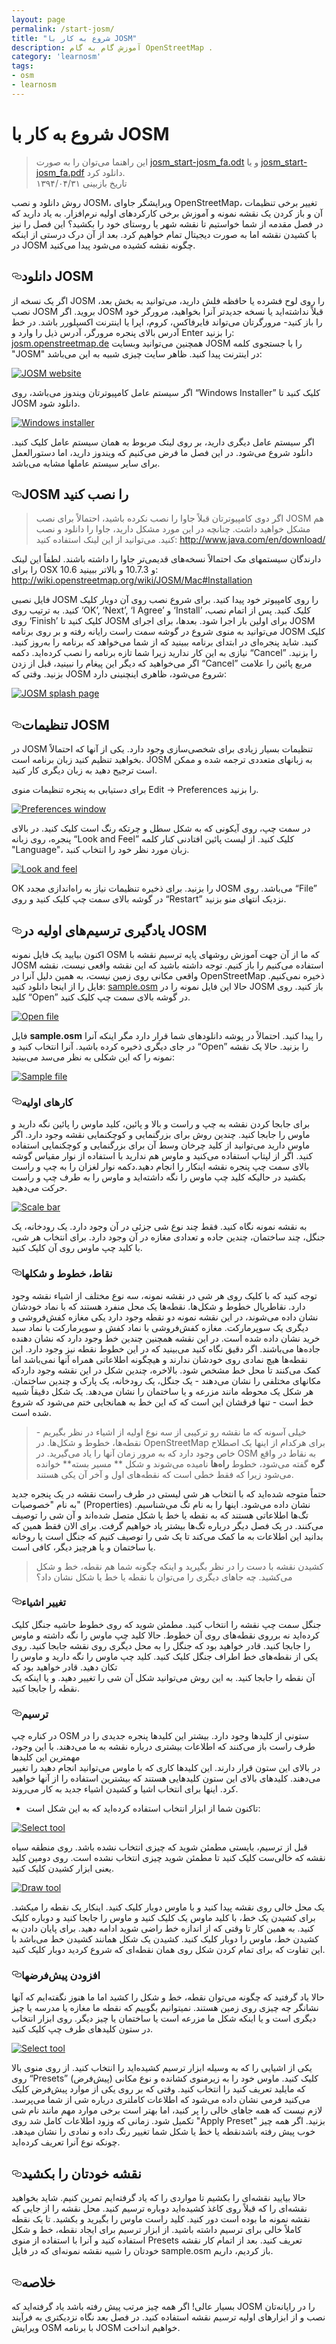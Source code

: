 ```yaml
---
layout: page
permalink: /start-josm/
title: "شروع به کار با JOSM"
description: آموزش گام به گام OpenStreetMap .
category: 'learnosm'
tags:
- osm
- learnosm
---
```


<h1>شروع به کار با JOSM</h1>
<blockquote>
<p>این راهنما می‌توان را به صورت <a href="/hotosm/learnosm/blob/gh-pages/files/josm_start-josm_fa.odt">josm_start-josm_fa.odt</a> و یا <a href="/hotosm/learnosm/blob/gh-pages/files/josm_start-josm_fa.pdf">josm_start-josm_fa.pdf</a> دانلود کرد.<br>
تاریخ بازبینی ۱۳۹۴/۰۴/۳۱</p>
</blockquote>
<p>روش دانلود و نصب JOSM، ویرایشگر جاوای OpenStreetMap، تغییر برخی تنظیمات آن و باز کردن یک نقشه نمونه و
آموزش برخی کارکردهای اولیه نرم‌افزار. به یاد دارید که در
فصل مقدمه از شما خواستیم تا نقشه شهر یا روستای خود را
بکشید؟ این فصل را نیز با کشیدن نقشه اما به
صورت دیجیتال تمام خواهیم کرد. بعد از آن درک درستی از اینکه در JOSM چگونه
نقشه کشیده می‌شود پیدا می‌کنید.</p>
<h2><a id="user-content-دانلود-josm" class="anchor" aria-hidden="true" href="#دانلود-josm"><svg class="octicon octicon-link" viewBox="0 0 16 16" version="1.1" width="16" height="16" aria-hidden="true"><path fill-rule="evenodd" d="M4 9h1v1H4c-1.5 0-3-1.69-3-3.5S2.55 3 4 3h4c1.45 0 3 1.69 3 3.5 0 1.41-.91 2.72-2 3.25V8.59c.58-.45 1-1.27 1-2.09C10 5.22 8.98 4 8 4H4c-.98 0-2 1.22-2 2.5S3 9 4 9zm9-3h-1v1h1c1 0 2 1.22 2 2.5S13.98 12 13 12H9c-.98 0-2-1.22-2-2.5 0-.83.42-1.64 1-2.09V6.25c-1.09.53-2 1.84-2 3.25C6 11.31 7.55 13 9 13h4c1.45 0 3-1.69 3-3.5S14.5 6 13 6z"></path></svg></a>دانلود JOSM</h2>
<p>اگر یک نسخه از JOSM را روی لوح فشرده یا حافظه فلش دارید، می‌توانید به
بخش بعد، نصب JOSM بروید.
اگر JOSM قبلاً نداشته‌اید یا نسخه جدیدتر آنرا بخواهید، مرورگر
خود را باز کنید- مرورگرتان می‌تواند فایرفاکس، کروم، اپرا یا اینترنت اکسپلورر
باشد.
در خط آدرس بالای پنجره مرورگر، آدرس
ذیل را وارد و Enter را بزنید: <a href="http://josm.openstreetmap.de" rel="nofollow">josm.openstreetmap.de</a>
همچنین می‌توانید وبسایت JOSM  را با جستجوی کلمه "JOSM" در اینترنت پیدا کنید.
ظاهر سایت چیزی شبیه به این می‌باشد:</p>
<p><a target="_blank" rel="noopener noreferrer" href="/hotosm/learnosm/blob/gh-pages/images/josm/josm-website.png"><img src="/hotosm/learnosm/raw/gh-pages/images/josm/josm-website.png" alt="JOSM website" style="max-width:100%;"></a></p>
<p>اگر سیستم عامل کامپیوترتان ویندوز می‌باشد، روی “Windows Installer” کلیک کنید تا JOSM دانلود شود.</p>
<p><a target="_blank" rel="noopener noreferrer" href="/hotosm/learnosm/blob/gh-pages/images/josm/windows-installer.png"><img src="/hotosm/learnosm/raw/gh-pages/images/josm/windows-installer.png" alt="Windows installer" style="max-width:100%;"></a></p>
<p>اگر سیستم عامل دیگری دارید،
بر روی لینک مربوط به همان سیستم عامل کلیک کنید. دانلود شروع می‌شود.
در این فصل ما فرض می‌کنیم که ویندوز دارید،
اما دستورالعمل برای سایر سیستم عاملها مشابه می‌باشد.</p>
<h2><a id="user-content-josm-را-نصب-کنید" class="anchor" aria-hidden="true" href="#josm-را-نصب-کنید"><svg class="octicon octicon-link" viewBox="0 0 16 16" version="1.1" width="16" height="16" aria-hidden="true"><path fill-rule="evenodd" d="M4 9h1v1H4c-1.5 0-3-1.69-3-3.5S2.55 3 4 3h4c1.45 0 3 1.69 3 3.5 0 1.41-.91 2.72-2 3.25V8.59c.58-.45 1-1.27 1-2.09C10 5.22 8.98 4 8 4H4c-.98 0-2 1.22-2 2.5S3 9 4 9zm9-3h-1v1h1c1 0 2 1.22 2 2.5S13.98 12 13 12H9c-.98 0-2-1.22-2-2.5 0-.83.42-1.64 1-2.09V6.25c-1.09.53-2 1.84-2 3.25C6 11.31 7.55 13 9 13h4c1.45 0 3-1.69 3-3.5S14.5 6 13 6z"></path></svg></a>JOSM را نصب کنید</h2>
<blockquote>
<p>اگر دوی کامپیوترتان قبلاً جاوا را نصب نکرده باشید، احتمالاً برای
نصب JOSM هم مشکل خواهید داشت. چنانچه در این مورد مشکل دارید،
جاوا را دانلود و نصب کنید. می‌توانید از این لینک استفاده کنید:
<a href="http://www.java.com/en/download/" rel="nofollow">http://www.java.com/en/download/</a></p>
</blockquote>
<p>دارندگان سیستمهای مک احتمالاً نسخه‌های قدیمی‌تر جاوا را داشته باشند. لطفاً این لینک را برای OSX 10.6 و 10.7.3 و بالاتر ببینید: <a href="http://wiki.openstreetmap.org/wiki/JOSM/Mac#Installation" rel="nofollow">http://wiki.openstreetmap.org/wiki/JOSM/Mac#Installation</a></p>
<p>فایل نصبی JOSM را روی کامپیوتر خود پیدا کنید. برای شروع نصب
روی آن دوبار کلیک کنید.
به ترتیب روی ‘OK’, ‘Next’, ‘I Agree’ و ‘Install’ کلیک کنید. پس از اتمام
نصب، روی ‘Finish’ کلیک کنید تا JOSM برای اولین بار اجرا شود.
بعدها، برای اجرای JOSM می‌توانید به
منوی شروع در گوشه سمت راست رایانه رفته و بر روی
برنامه JOSM کلیک کنید.
شاید پنجره‌ای در ابتدای برنامه ببینید که از شما می‌خواهد که
برنامه را به‌روز کنید. نیازی به این کار ندارید زیرا شما تازه برنامه را نصب کرده‌اید. دکمه
“Cancel” را بزنید. اگر می‌خواهید که دیگر این
پیغام را نبینید، قبل از زدن “Cancel” مربع پائین را علامت بزنید.
وقتی که JOSM شروع می‌شود، ظاهری اینچنینی دارد:</p>
<p><a target="_blank" rel="noopener noreferrer" href="/hotosm/learnosm/blob/gh-pages/images/josm/josm-splash-page.png"><img src="/hotosm/learnosm/raw/gh-pages/images/josm/josm-splash-page.png" alt="JOSM splash page" style="max-width:100%;"></a></p>
<h2><a id="user-content-تنظیمات-josm" class="anchor" aria-hidden="true" href="#تنظیمات-josm"><svg class="octicon octicon-link" viewBox="0 0 16 16" version="1.1" width="16" height="16" aria-hidden="true"><path fill-rule="evenodd" d="M4 9h1v1H4c-1.5 0-3-1.69-3-3.5S2.55 3 4 3h4c1.45 0 3 1.69 3 3.5 0 1.41-.91 2.72-2 3.25V8.59c.58-.45 1-1.27 1-2.09C10 5.22 8.98 4 8 4H4c-.98 0-2 1.22-2 2.5S3 9 4 9zm9-3h-1v1h1c1 0 2 1.22 2 2.5S13.98 12 13 12H9c-.98 0-2-1.22-2-2.5 0-.83.42-1.64 1-2.09V6.25c-1.09.53-2 1.84-2 3.25C6 11.31 7.55 13 9 13h4c1.45 0 3-1.69 3-3.5S14.5 6 13 6z"></path></svg></a>تنظیمات JOSM</h2>
<p>در JOSM تنظیمات بسیار زیادی برای شخصی‌سازی وجود دارد.
یکی از آنها که احتمالاً بخواهید تنظیم کنید زبان برنامه است. JOSM
به زبانهای متعددی ترجمه شده و ممکن است ترجیح دهید
به زبان دیگری کار کنید.</p>
<p>برای دستیابی به پنجره تنظیمات منوی Edit -&gt; Preferences را بزنید.</p>
<p><a target="_blank" rel="noopener noreferrer" href="/hotosm/learnosm/blob/gh-pages/images/josm/josm_preferences.png"><img src="/hotosm/learnosm/raw/gh-pages/images/josm/josm_preferences.png" alt="Preferences window" style="max-width:100%;"></a></p>
<p>در سمت چپ، روی آیکونی که به شکل سطل و چرتکه رنگ است
کلیک کنید.
در بالای پنجره، روی زبانه “Look and Feel” کلیک کنید.
از لیست پائین افتادنی کنار کلمه "Language"، زبان مورد نظر خود را
انتخاب کنبد.</p>
<p><a target="_blank" rel="noopener noreferrer" href="/hotosm/learnosm/blob/gh-pages/images/josm/josm_look-and-feel.png"><img src="/hotosm/learnosm/raw/gh-pages/images/josm/josm_look-and-feel.png" alt="Look and feel" style="max-width:100%;"></a></p>
<p>OK را بزنید.
برای ذخیره تنظیمات نیاز به راه‌اندازی مجدد JOSM می‌باشد. روی “File” در گوشه بالای
سمت چپ کلیک کنید و روی “Restart” نزدیک انتهای منو بزنید.</p>
<h2><a id="user-content-یادگیری-ترسیمهای-اولیه-در-josm" class="anchor" aria-hidden="true" href="#یادگیری-ترسیمهای-اولیه-در-josm"><svg class="octicon octicon-link" viewBox="0 0 16 16" version="1.1" width="16" height="16" aria-hidden="true"><path fill-rule="evenodd" d="M4 9h1v1H4c-1.5 0-3-1.69-3-3.5S2.55 3 4 3h4c1.45 0 3 1.69 3 3.5 0 1.41-.91 2.72-2 3.25V8.59c.58-.45 1-1.27 1-2.09C10 5.22 8.98 4 8 4H4c-.98 0-2 1.22-2 2.5S3 9 4 9zm9-3h-1v1h1c1 0 2 1.22 2 2.5S13.98 12 13 12H9c-.98 0-2-1.22-2-2.5 0-.83.42-1.64 1-2.09V6.25c-1.09.53-2 1.84-2 3.25C6 11.31 7.55 13 9 13h4c1.45 0 3-1.69 3-3.5S14.5 6 13 6z"></path></svg></a>یادگیری ترسیم‌های اولیه در JOSM</h2>
<p>اکنون بیایید یک فایل نمونه OSM که ما از آن جهت آموزش
روشهای پایه ترسیم نقشه با JOSM استفاده می‌کنیم را باز کنیم. توجه داشته باشید که این نقشه وافعی نیست،
نقشه واقعی مکانی روی زمین نیست، به همین دلیل آنرا در
OpenStreetMap ذخیره نمی‌کنیم.
فایل را از اینجا دانلود کنید: <a href="/hotosm/learnosm/blob/gh-pages/files/sample.osm">sample.osm</a>
حالا این فایل نمونه را در JOSM باز کنید. روی
کلید “Open” در گوشه بالای سمت چپ کلیک کنید.</p>
<p><a target="_blank" rel="noopener noreferrer" href="/hotosm/learnosm/blob/gh-pages/images/josm/josm_open-file.png"><img src="/hotosm/learnosm/raw/gh-pages/images/josm/josm_open-file.png" alt="Open file" style="max-width:100%;"></a></p>
<p>فایل <strong>sample.osm</strong> را پیدا کنید. احتمالاً در پوشه دانلودهای شما قرار دارد
مگر اینکه آنرا در جای دیگری ذخیره کرده باشید. آنرا انتخاب کنید و “Open” را بزنید.
حالا یک نقشه نمونه را که این شکلی به نظر می‌سد می‌بینید:</p>
<p><a target="_blank" rel="noopener noreferrer" href="/hotosm/learnosm/blob/gh-pages/images/josm/josm_sample-file.png"><img src="/hotosm/learnosm/raw/gh-pages/images/josm/josm_sample-file.png" alt="Sample file" style="max-width:100%;"></a></p>
<h3><a id="user-content-کارهای-اولیه" class="anchor" aria-hidden="true" href="#کارهای-اولیه"><svg class="octicon octicon-link" viewBox="0 0 16 16" version="1.1" width="16" height="16" aria-hidden="true"><path fill-rule="evenodd" d="M4 9h1v1H4c-1.5 0-3-1.69-3-3.5S2.55 3 4 3h4c1.45 0 3 1.69 3 3.5 0 1.41-.91 2.72-2 3.25V8.59c.58-.45 1-1.27 1-2.09C10 5.22 8.98 4 8 4H4c-.98 0-2 1.22-2 2.5S3 9 4 9zm9-3h-1v1h1c1 0 2 1.22 2 2.5S13.98 12 13 12H9c-.98 0-2-1.22-2-2.5 0-.83.42-1.64 1-2.09V6.25c-1.09.53-2 1.84-2 3.25C6 11.31 7.55 13 9 13h4c1.45 0 3-1.69 3-3.5S14.5 6 13 6z"></path></svg></a>کارهای اولیه</h3>
<p>برای جابجا کردن نقشه به چپ و راست و بالا و پائین، کلید ماوس را پائین
نگه دارید و ماوس را جابجا کنید.
چندین روش برای بزرگنمایی و کوچکنمایی نقشه وجود دارد. اگر ماوس دارید
می‌توانید از کلید چرخان وسط آن برای بزرگنمایی و کوچکنمایی استفاده کنید. اگر
از لپتاپ استفاده می‌کنید و ماوس هم ندارید با استفاده از
نوار مقیاس گوشه بالای سمت چپ پنجره نقشه اینکار را انجام دهید.دکمه نوار لغزان را به چپ
و راست بکشید در حالیکه کلید چپ ماوس را نگه داشته‌اید و ماوس را به طرف چپ
و راست حرکت می‌دهید.</p>
<p><a target="_blank" rel="noopener noreferrer" href="/hotosm/learnosm/blob/gh-pages/images/josm/josm_scale-bar.png"><img src="/hotosm/learnosm/raw/gh-pages/images/josm/josm_scale-bar.png" alt="Scale bar" style="max-width:100%;"></a></p>
<p>به نقشه نمونه نگاه کنید. فقط چند نوع شی جزئی در آن وجود دارد.
یک رودخانه، یک جنگل، چند ساختمان، چندین جاده و
تعدادی مغازه در آن وجود دارد. برای انتخاب هر شی، با کلید چپ ماوس روی
آن کلیک کنید.</p>
<h3><a id="user-content-نقاط-خطوط-و-شکلها" class="anchor" aria-hidden="true" href="#نقاط-خطوط-و-شکلها"><svg class="octicon octicon-link" viewBox="0 0 16 16" version="1.1" width="16" height="16" aria-hidden="true"><path fill-rule="evenodd" d="M4 9h1v1H4c-1.5 0-3-1.69-3-3.5S2.55 3 4 3h4c1.45 0 3 1.69 3 3.5 0 1.41-.91 2.72-2 3.25V8.59c.58-.45 1-1.27 1-2.09C10 5.22 8.98 4 8 4H4c-.98 0-2 1.22-2 2.5S3 9 4 9zm9-3h-1v1h1c1 0 2 1.22 2 2.5S13.98 12 13 12H9c-.98 0-2-1.22-2-2.5 0-.83.42-1.64 1-2.09V6.25c-1.09.53-2 1.84-2 3.25C6 11.31 7.55 13 9 13h4c1.45 0 3-1.69 3-3.5S14.5 6 13 6z"></path></svg></a>نقاط، خطوط و شکلها</h3>
<p>توجه کنید که با کلیک روی هر شی در نقشه نمونه،
سه نوع مختلف از اشیاء نقشه وجود دارد. نقاطريال
خطوط و شکل‌ها.
نقطه‌ها یک محل منفرد هستند که با نماد خودشان نشان داده می‌شوند، در این نقشه نمونه
دو نقطه وجود دارد یکی مغازه کفش‌فروشی و دیگری یک سوپرمارکت.
مغازه کفش‌فروشی با نماد کفش و سوپرمارکت
با نماد سبد خرید نشان داده شده است.
در این نقشه همچنین چندین خط وجود دارد که نشان دهنده جاده‌ها می‌باشند.
اگر دقیق نگاه کنید می‌بینید که در این
خطوط نقطه نیز وجود دارد. این نقطه‌ها هیچ نمادی روی خودشان ندارند و
هیچگونه اطلاعاتی همراه آنها نمی‌باشد اما کمک می‌کنند تا
محل خط مشخص شود.
بالاخره، چندین شکل در این نقشه وجود داردکه
مکانهای مختلفی را نشان می‌دهند - یک جنگل، یک رودخانه، یک پارک و چندین ساختمان. هر شکل
یک محوطه مانند مزرعه و یا ساختمان را نشان می‌دهد. یک شکل
دقیقاً شبیه خط است - تنها فرقشان این است که که این خط به همانجایی ختم
می‌شود که شروع شده است.</p>
<blockquote>
<p>خیلی آسونه که ما نقشه رو ترکیبی از سه نوع اولیه از اشیاء در نظر بگیریم -
نقطه‌ها، خطوط و شکل‌ها. در OpenStreetMap برای
هرکدام از اینها یک اصطلاح خاص وجود دارد که به مرور زمان آنها را یاد می‌گیرید. در OSM به نقاط در واقع
<strong>گره</strong> گفته می‌شود، خطوط <strong>راه‌ها</strong> نامیده می‌شوند و شکل ** مسیر بسته**
خوانده می‌شود زیرا که فقط خطی است که نقطه‌های اول و آخر آن یکی هستند.</p>
</blockquote>
<p>حتماً متوجه شده‌اید که با انتخاب هر شی لیستی
در طرف راست نقشه در یک پنجره جدید به نام  "خصوصیات" (Properties) نشان داده می‌شود. اینها را
به نام تگ می‌شناسیم. تگ‌ها اطلاعاتی هستند که به نقطه یا خط یا شکل متصل شده‌اند
و آن شی را توصیف می‌کنند. در یک فصل دیگر درباره تگ‌ها بیشتر
یاد خواهیم گرفت. برای الان فقط همین که بدانید
این اطلاعات به ما کمک می‌کند تا یک شی را توصیف کنیم که جنگل است یا روخانه
یا ساختمان و یا هرچیز دیگر، کافی است.</p>
<blockquote>
<p>کشیدن نقشه با دست را در نظر بگیرید و اینکه چگونه شما هم
نقطه، خط و شکل می‌کشید. چه جاهای دیگری را می‌توان
با نقطه یا خط یا شکل نشان داد؟</p>
</blockquote>
<h3><a id="user-content-تغییر-اشیاء" class="anchor" aria-hidden="true" href="#تغییر-اشیاء"><svg class="octicon octicon-link" viewBox="0 0 16 16" version="1.1" width="16" height="16" aria-hidden="true"><path fill-rule="evenodd" d="M4 9h1v1H4c-1.5 0-3-1.69-3-3.5S2.55 3 4 3h4c1.45 0 3 1.69 3 3.5 0 1.41-.91 2.72-2 3.25V8.59c.58-.45 1-1.27 1-2.09C10 5.22 8.98 4 8 4H4c-.98 0-2 1.22-2 2.5S3 9 4 9zm9-3h-1v1h1c1 0 2 1.22 2 2.5S13.98 12 13 12H9c-.98 0-2-1.22-2-2.5 0-.83.42-1.64 1-2.09V6.25c-1.09.53-2 1.84-2 3.25C6 11.31 7.55 13 9 13h4c1.45 0 3-1.69 3-3.5S14.5 6 13 6z"></path></svg></a>تغییر اشیاء</h3>
<p>جنگل سمت چپ نقشه را انتخاب کنید. مطمئن شوید که
روی خطوط حاشیه جنگل کلیک کرده‌اید نه برروی نقطه‌های روی آن خطوط. حالا
کلید چپ ماوس را نگه داشته و ماوس را جابجا کنید. قادر خواهید بود که
جنگل را به محل دیگری روی نقشه جابجا کنید.
روی یکی از نقطه‌های خط اطراف جنگل کلیک کنید. کلید چپ ماوس را نگه دارید
و ماوس را تکان دهید. قادر خواهید بود که<br>
آن نقطه را جابجا کنید. به این روش می‌توانید شکل آن شی را تغییر دهید.
و یا اینکه یک نقطه را جابجا کنید.</p>
<h3><a id="user-content-ترسیم" class="anchor" aria-hidden="true" href="#ترسیم"><svg class="octicon octicon-link" viewBox="0 0 16 16" version="1.1" width="16" height="16" aria-hidden="true"><path fill-rule="evenodd" d="M4 9h1v1H4c-1.5 0-3-1.69-3-3.5S2.55 3 4 3h4c1.45 0 3 1.69 3 3.5 0 1.41-.91 2.72-2 3.25V8.59c.58-.45 1-1.27 1-2.09C10 5.22 8.98 4 8 4H4c-.98 0-2 1.22-2 2.5S3 9 4 9zm9-3h-1v1h1c1 0 2 1.22 2 2.5S13.98 12 13 12H9c-.98 0-2-1.22-2-2.5 0-.83.42-1.64 1-2.09V6.25c-1.09.53-2 1.84-2 3.25C6 11.31 7.55 13 9 13h4c1.45 0 3-1.69 3-3.5S14.5 6 13 6z"></path></svg></a>ترسیم</h3>
<p>در کناره چپ OSM  ستونی از کلیدها وجود دارد. بیشتر این کلیدها
پنجره جدیدی را در طرف راست باز می‌کنند که
اطلاعات بیشتری درباره نقشه به ما می‌دهند. با این وجود، مهمترین این کلیدها<br>
در بالای این ستون قرار دارند. این کلیدها کاری که با ماوس می‌توانید انجام دهید
را تغییر می‌دهند.
کلیدهای بالای این ستون کلیدهایی هستند که بیشترین استفاده را از آنها خواهید کرد.
اینها برای انتخاب اشیا و کشیدن اشیاء جدید به کار می‌روند.</p>
<ul>
<li>تاکنون شما از ابزار انتخاب استفاده کرده‌اید که به این شکل
است:</li>
</ul>
<p><a target="_blank" rel="noopener noreferrer" href="/hotosm/learnosm/blob/gh-pages/images/josm/josm_select-tool.png"><img src="/hotosm/learnosm/raw/gh-pages/images/josm/josm_select-tool.png" alt="Select tool" style="max-width:100%;"></a></p>
<p>قبل از ترسیم، بایستی مطمئن شوید که چیزی انتخاب نشده باشد.
روی منطقه سیاه نقشه که خالی‌ست کلیک کنید تا مطمئن شوید
چیزی انتخاب نشده است.
روی دومین کلید یعنی ابزار کشیدن کلیک کنید.</p>
<p><a target="_blank" rel="noopener noreferrer" href="/hotosm/learnosm/blob/gh-pages/images/josm/josm_draw-tool.png"><img src="/hotosm/learnosm/raw/gh-pages/images/josm/josm_draw-tool.png" alt="Draw tool" style="max-width:100%;"></a></p>
<p>یک محل خالی روی نقشه پیدا کنید و با ماوس دوبار کلیک کنید.
اینکار یک نقطه را میکشد.
برای کشیدن یک خط، با کلید ماوس یک کلیک کنید و ماوس را جابجا کنید و
دوباره کلیک کنید. به همین کار تا وقتی که از اندازه خط راضی شوید ادامه دهید. برای پایان دادن
به کشیدن خط، ماوس را دوبار کلیک کنید.
کشیدن یک شکل همانند کشیدن خط می‌باشد با این تفاوت که
برای تمام کردن شکل روی همان نقطه‌ای که شروع کردید دوبار کلیک کنید.</p>
<h3><a id="user-content-افزودن-پیشفرضها" class="anchor" aria-hidden="true" href="#افزودن-پیشفرضها"><svg class="octicon octicon-link" viewBox="0 0 16 16" version="1.1" width="16" height="16" aria-hidden="true"><path fill-rule="evenodd" d="M4 9h1v1H4c-1.5 0-3-1.69-3-3.5S2.55 3 4 3h4c1.45 0 3 1.69 3 3.5 0 1.41-.91 2.72-2 3.25V8.59c.58-.45 1-1.27 1-2.09C10 5.22 8.98 4 8 4H4c-.98 0-2 1.22-2 2.5S3 9 4 9zm9-3h-1v1h1c1 0 2 1.22 2 2.5S13.98 12 13 12H9c-.98 0-2-1.22-2-2.5 0-.83.42-1.64 1-2.09V6.25c-1.09.53-2 1.84-2 3.25C6 11.31 7.55 13 9 13h4c1.45 0 3-1.69 3-3.5S14.5 6 13 6z"></path></svg></a>افزودن پیش‌فرضها</h3>
<p>حالا یاد گرفتید که چگونه می‌توان نقطه، خط و شکل را کشید اما ما
هنوز نگفته‌ایم که آنها نشانگر چه چیزی روی زمین هستند. نمیتوانیم بگوییم که
نقطه ما مغازه یا مدرسه یا چیز دیگری است و یا اینکه
شکل ما مزرعه است یا ساختمان یا چیز دیگر.
روی ابزار انتخاب در ستون کلیدهای طرف چپ کلیک کنید.</p>
<p><a target="_blank" rel="noopener noreferrer" href="/hotosm/learnosm/blob/gh-pages/images/josm/josm_select-tool.png"><img src="/hotosm/learnosm/raw/gh-pages/images/josm/josm_select-tool.png" alt="Select tool" style="max-width:100%;"></a></p>
<p>یکی از اشیایی را که به وسیله ابزار ترسیم کشیده‌اید را انتخاب کنید. از روی
منوی بالا روی “Presets” (پیش‌فرض) کلیک کنید. ماوس خود را به زیرمنوی کشانده
و نوع مکانی که مایلید تعریف کنید را انتخاب کنید.
وقتی که بر روی یکی از موارد پیش‌فرض کلیک می‌کنید فرمی نشان داده می‌شود که
اطلاعات کاملتری درباره شی از شما می‌پرسد. لازم نیست که همه جاهای خالی را پر کنید، اما بهتر است
برخی موارد مهم مانند نام شی
تکمیل شود.
زمانی که وزود اطلاعات کامل شد روی "Apply Preset" بزنید.
اگر همه چیز خوب پیش رفته باشدنقطه یا خط یا شکل شما
تغییر رنگ داده و نمادی را نشان میدهد. چونکه نوع
آنرا تعریف کرده‌اید.</p>
<h2><a id="user-content-نقشه-خودتان-را-بکشید" class="anchor" aria-hidden="true" href="#نقشه-خودتان-را-بکشید"><svg class="octicon octicon-link" viewBox="0 0 16 16" version="1.1" width="16" height="16" aria-hidden="true"><path fill-rule="evenodd" d="M4 9h1v1H4c-1.5 0-3-1.69-3-3.5S2.55 3 4 3h4c1.45 0 3 1.69 3 3.5 0 1.41-.91 2.72-2 3.25V8.59c.58-.45 1-1.27 1-2.09C10 5.22 8.98 4 8 4H4c-.98 0-2 1.22-2 2.5S3 9 4 9zm9-3h-1v1h1c1 0 2 1.22 2 2.5S13.98 12 13 12H9c-.98 0-2-1.22-2-2.5 0-.83.42-1.64 1-2.09V6.25c-1.09.53-2 1.84-2 3.25C6 11.31 7.55 13 9 13h4c1.45 0 3-1.69 3-3.5S14.5 6 13 6z"></path></svg></a>نقشه خودتان را بکشید</h2>
<p>حالا بیایید نقشه‌ای را بکشیم تا مواردی را که
یاد گرفته‌ایم تمرین کنیم. شاید بخواهید نقشه‌ای را که قبلاً روی کاغذ کشیده‌اید دوباره ترسیم کنید.
محل نقشه را از جایی که نقشه نمونه ما بوده است دور کنید. کلید راست ماوس را بگیرید
و بکشید. تا یک نقطه کاملاً خالی برای ترسیم داشته باشید.
از ابزار ترسیم برای ایجاد نقطه، خط و شکل استفاده کنید و آنرا
با استفاده از منوی Presets تعریف کنید.
بعد از اتمام کار نقشه خودتان را شبیه
نقشه نمونه‌ای که در فایل sample.osm باز کردیم، داریم.</p>
<h2><a id="user-content-خلاصه" class="anchor" aria-hidden="true" href="#خلاصه"><svg class="octicon octicon-link" viewBox="0 0 16 16" version="1.1" width="16" height="16" aria-hidden="true"><path fill-rule="evenodd" d="M4 9h1v1H4c-1.5 0-3-1.69-3-3.5S2.55 3 4 3h4c1.45 0 3 1.69 3 3.5 0 1.41-.91 2.72-2 3.25V8.59c.58-.45 1-1.27 1-2.09C10 5.22 8.98 4 8 4H4c-.98 0-2 1.22-2 2.5S3 9 4 9zm9-3h-1v1h1c1 0 2 1.22 2 2.5S13.98 12 13 12H9c-.98 0-2-1.22-2-2.5 0-.83.42-1.64 1-2.09V6.25c-1.09.53-2 1.84-2 3.25C6 11.31 7.55 13 9 13h4c1.45 0 3-1.69 3-3.5S14.5 6 13 6z"></path></svg></a>خلاصه</h2>
<p>بسیار عالی! اگر همه چیز مرتب پیش رفته باشد یاد گرفته‌اید که JOSM را
در رایانه‌تان نصب و از ابزارهای اولیه ترسیم نقشه استفاده کنید. در فصل بعد
نگاه نزدیکتری به فرآیند ویرایش OSM با برنامه JOSM خواهیم انداخت.</p>